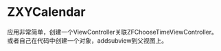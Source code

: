 # ZXYCalendar
应用非常简单，创建一个ViewController关联ZFChooseTimeViewController。或者自己在代码中创建一个对象，addsubview到父视图上。
